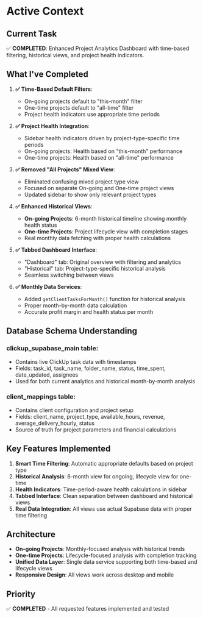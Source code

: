 # Active Context

## Current Task
✅ **COMPLETED**: Enhanced Project Analytics Dashboard with time-based filtering, historical views, and project health indicators.

## What I've Completed
1. **✅ Time-Based Default Filters**: 
   - On-going projects default to "this-month" filter
   - One-time projects default to "all-time" filter
   - Project health indicators use appropriate time periods

2. **✅ Project Health Integration**:
   - Sidebar health indicators driven by project-type-specific time periods
   - On-going projects: Health based on "this-month" performance
   - One-time projects: Health based on "all-time" performance

3. **✅ Removed "All Projects" Mixed View**:
   - Eliminated confusing mixed project type view
   - Focused on separate On-going and One-time project views
   - Updated sidebar to show only relevant project types

4. **✅ Enhanced Historical Views**:
   - **On-going Projects**: 6-month historical timeline showing monthly health status
   - **One-time Projects**: Project lifecycle view with completion stages
   - Real monthly data fetching with proper health calculations

5. **✅ Tabbed Dashboard Interface**:
   - "Dashboard" tab: Original overview with filtering and analytics
   - "Historical" tab: Project-type-specific historical analysis
   - Seamless switching between views

6. **✅ Monthly Data Services**:
   - Added `getClientTasksForMonth()` function for historical analysis
   - Proper month-by-month data calculation
   - Accurate profit margin and health status per month

## Database Schema Understanding
### clickup_supabase_main table:
- Contains live ClickUp task data with timestamps
- Fields: task_id, task_name, folder_name, status, time_spent, date_updated, assignees
- Used for both current analytics and historical month-by-month analysis

### client_mappings table:
- Contains client configuration and project setup
- Fields: client_name, project_type, available_hours, revenue, average_delivery_hourly, status
- Source of truth for project parameters and financial calculations

## Key Features Implemented
1. **Smart Time Filtering**: Automatic appropriate defaults based on project type
2. **Historical Analysis**: 6-month view for ongoing, lifecycle view for one-time
3. **Health Indicators**: Time-period-aware health calculations in sidebar
4. **Tabbed Interface**: Clean separation between dashboard and historical views
5. **Real Data Integration**: All views use actual Supabase data with proper time filtering

## Architecture
- **On-going Projects**: Monthly-focused analysis with historical trends
- **One-time Projects**: Lifecycle-focused analysis with completion tracking
- **Unified Data Layer**: Single data service supporting both time-based and lifecycle views
- **Responsive Design**: All views work across desktop and mobile

## Priority
✅ **COMPLETED** - All requested features implemented and tested
